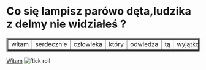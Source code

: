 
<html lang="en">
<head>
    <meta author name="Bartosz Chmielewski">
    <meta charset="UTF-8">
    <meta name="viewport" content="width=device-width, initial-scale=1.0">
    <title>Tworzenie tabeli</title>
<script>
alert("Witam")
</script>
</head>
<body>
    <h1>Co się lampisz parówo dęta,ludzika z delmy nie widziałeś ?</h1>
    <table border="4">
<tr>
<td>witam</td>
<td>serdecznie</td>
<td>człowieka</td>
    <td>który</td>
    <td>odwiedza</td>
    <td>tą</td>
    <td>wyjątkowo</td>
    <td>dziwną</td>
    <td>stronę</td>
</tr>
   </table>
    <a href="https://allegro.pl/?utm_medium=afiliacja&utm_source=ctr_b&utm_campaign=175a056e-0be3-4e51-951f-46fc2d064de8&tag=gx-pl-allegro-allegro-sd-def" target="_blank">Witam</a>
    <img src="https://deliveroo.engineering/images/posts/how-to-un-rickroll-yourself/rick_roll.jpg" alt="Rick roll">
</body>
</html>
